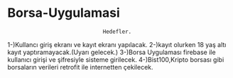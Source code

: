 # Borsa-Uygulamasi

                                  Hedefler.
1-)Kullancı giriş ekranı ve kayıt ekranı yapılacak.
2-)kayıt olurken  18 yaş altı kayıt yaptıramayacak.(Uyarı gelecek.)
3-)Borsa Uygulaması firebase ile kullanıcı girişi ve şifresiyle sisteme girilecek. 
4-)Bist100,Kripto borsası gibi borsaların verileri retrofit ile internetten çekilecek.

